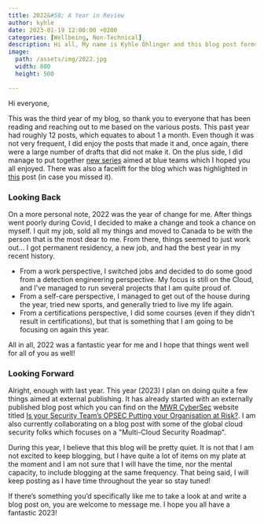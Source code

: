 ```yaml
---
title: 2022&#58; A Year in Review 
author: kyhle
date: 2023-01-19 12:00:00 +0200
categories: [Wellbeing, Non-Technical]
description: Hi all, My name is Kyhle Öhlinger and this blog post forms part of my personal blog. If you enjoy any of the posts, feel free to reach out and let me know :) 
image:
  path: /assets/img/2022.jpg
  width: 800
  height: 500

---   
```



Hi everyone,

This was the third year of my blog, so thank you to everyone that has been reading and reaching out to me based on the various posts. This past year had roughly 12 posts, which equates to about 1 a month. Even though it was not very frequent, I did enjoy the posts that made it and, once again, there were a large number of drafts that did not make it. On the plus side, I did manage to put together [new series](https://ohlinger.co/categories/blue-team-series/) aimed at blue teams which I hoped you all enjoyed. There was also a facelift for the blog which was highlighted in [this](https://ohlinger.co/posts/site-redesign/) post (in case you missed it). 

### Looking Back

On a more personal note, 2022 was the year of change for me. After things went poorly during Covid, I decided to make a change and took a chance on myself. I quit my job, sold all my things and moved to Canada to be with the person that is the most dear to me. From there, things seemed to just work out... I got permanent residency, a new job, and had the best year in my recent history. 

* From a work perspective, I switched jobs and decided to do some good from a detection engineering perspective. My focus is still on the Cloud, and I've managed to run several projects that I am quite proud of. 
* From a self-care perspective, I managed to get out of the house during the year, tried new sports, and generally tried to live my life again. 
* From a certifications perspective, I did some courses (even if they didn't result in certifications), but that is something that I am going to be focusing on again this year.

All in all, 2022 was a fantastic year for me and I hope that things went well for all of you as well!


### Looking Forward

Alright, enough with last year. This year (2023) I plan on doing quite a few things aimed at external publishing. It has already started with an externally published blog post which you can find on the [MWR CyberSec](https://www.mwrcybersec.com/) website titled [Is your Security Team’s OPSEC Putting your Organisation at Risk?](https://www.mwrcybersec.com/is-your-security-teams-opsec-putting-your-organisation-at-risk). I am also currently collaborating on a blog post with some of the global cloud security folks which focuses on a "Multi-Cloud Security Roadmap". 


During this year, I believe that this blog will be pretty quiet. It is not that I am not excited to keep blogging, but I have quite a lot of items on my plate at the moment and I am not sure that I will have the time, nor the mental capacity, to include blogging at the same frequency. That being said, I will keep posting as I have time throughout the year so stay tuned!

If there’s something you’d specifically like me to take a look at and write a blog post on, you are welcome to message me. I hope you all have a fantastic 2023!